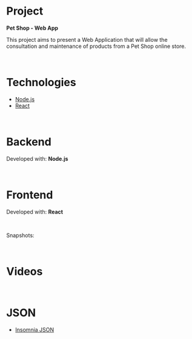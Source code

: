 
<p align="center">
  <!--<img alt="Yoda" src=".github/yoda_icon.png">-->
</p>

# Project
<strong>Pet Shop - Web App</strong>

This project aims to present a Web Application that will allow the consultation and maintenance of products from a Pet Shop online store.

<br/>

# Technologies

- [Node.js](https://nodejs.org/en)
- [React](https://reactjs.org)

<br/>

# Backend
Developed with: <strong>Node.js</strong>

<br/>

# Frontend
Developed with: <strong>React</strong>

<br/>

Snapshots:

<p align="center">
  <!--
  <img alt="Snapshot1" src=".github/snapshot1.png">
  <img alt="Snapshot2" src=".github/snapshot2.png">
  <img alt="Snapshot3" src=".github/snapshot3.png">
  -->
</p>

<br/>

# Videos
<!--
- [Medidor de Consumo - Web App Demo](https://youtu.be/ysfJrAA-LAE)
- [Fluxograma do Projeto](https://youtu.be/lR0X3cR9dAk)
- [Backend (Node.js) - Parte 1](https://youtu.be/yT_jV0aznuc)
- [Backend (Node.js) - Parte 2](https://youtu.be/7e_3LmQipsA)
- [Frontend (React)](https://youtu.be/nTU33jcWwQI)
-->

<br/>

# JSON

- [Insomnia JSON](https://drive.google.com/file/d/1SbEBN-l4cCAO_aIBTcXHR5uhyAIwczFW/view?usp=sharing)
